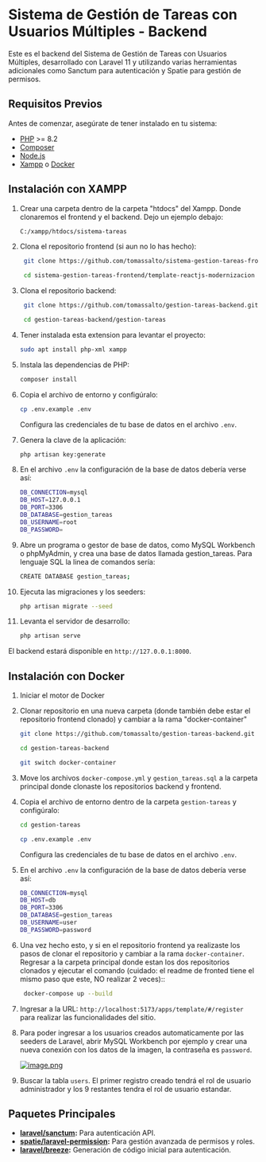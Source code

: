 # Sistema de Gestión de Tareas con Usuarios Múltiples - Backend

Este es el backend del Sistema de Gestión de Tareas con Usuarios Múltiples, desarrollado con Laravel 11 y utilizando varias herramientas adicionales como Sanctum para autenticación y Spatie para gestión de permisos.

## Requisitos Previos

Antes de comenzar, asegúrate de tener instalado en tu sistema:

- [PHP](https://www.php.net/) >= 8.2
- [Composer](https://getcomposer.org/)
- [Node.js](https://nodejs.org/)
- [Xampp](https://www.apachefriends.org/es/index.html) o [Docker](https://docs.docker.com/desktop/setup/install/windows-install/)

## Instalación con XAMPP

1. Crear una carpeta dentro de la carpeta "htdocs" del Xampp. Donde clonaremos el frontend y el backend. Dejo un ejemplo debajo:

   ```bash
   C:/xampp/htdocs/sistema-tareas
   ```

2. Clona el repositorio frontend (si aun no lo has hecho):

   ```bash
    git clone https://github.com/tomassalto/sistema-gestion-tareas-frontend.git

    cd sistema-gestion-tareas-frontend/template-reactjs-modernizacion
   ```

3. Clona el repositorio backend:

   ```bash
    git clone https://github.com/tomassalto/gestion-tareas-backend.git

    cd gestion-tareas-backend/gestion-tareas
   ```

4. Tener instalada esta extension para levantar el proyecto:
   ```bash
   sudo apt install php-xml xampp
   ```
5. Instala las dependencias de PHP:

   ```bash
   composer install
   ```

6. Copia el archivo de entorno y configúralo:

   ```bash
   cp .env.example .env
   ```

   Configura las credenciales de tu base de datos en el archivo `.env`.

7. Genera la clave de la aplicación:

   ```bash
   php artisan key:generate
   ```

8. En el archivo `.env` la configuración de la base de datos debería verse así:

   ```bash
   DB_CONNECTION=mysql
   DB_HOST=127.0.0.1
   DB_PORT=3306
   DB_DATABASE=gestion_tareas
   DB_USERNAME=root
   DB_PASSWORD=
   ```

9. Abre un programa o gestor de base de datos, como MySQL Workbench o phpMyAdmin, y crea una base de datos llamada gestion_tareas. Para lenguaje SQL la linea de comandos sería:

   ```bash
   CREATE DATABASE gestion_tareas;
   ```

10. Ejecuta las migraciones y los seeders:

    ```bash
    php artisan migrate --seed
    ```

11. Levanta el servidor de desarrollo:

    ```bash
    php artisan serve
    ```

El backend estará disponible en `http://127.0.0.1:8000`.

## Instalación con Docker

1. Iniciar el motor de Docker

2. Clonar repositorio en una nueva carpeta (donde también debe estar el repositorio frontend clonado) y cambiar a la rama "docker-container"

   ```bash
   git clone https://github.com/tomassalto/gestion-tareas-backend.git

   cd gestion-tareas-backend

   git switch docker-container
   ```

3. Move los archivos `docker-compose.yml` y `gestion_tareas.sql` a la carpeta principal donde clonaste los repositorios backend y frontend.

4. Copia el archivo de entorno dentro de la carpeta `gestion-tareas` y configúralo:

   ```bash
   cd gestion-tareas

   cp .env.example .env
   ```

   Configura las credenciales de tu base de datos en el archivo `.env`.

5. En el archivo `.env` la configuración de la base de datos debería verse así:

   ```bash
   DB_CONNECTION=mysql
   DB_HOST=db
   DB_PORT=3306
   DB_DATABASE=gestion_tareas
   DB_USERNAME=user
   DB_PASSWORD=password
   ```

6. Una vez hecho esto, y si en el repositorio frontend ya realizaste los pasos de clonar el repositorio y cambiar a la rama `docker-container`. Regresar a la carpeta principal donde estan los dos repositorios clonados y ejecutar el comando (cuidado: el readme de fronted tiene el mismo paso que este, NO realizar 2 veces)::

   ```bash
    docker-compose up --build
   ```

7. Ingresar a la URL: `http://localhost:5173/apps/template/#/register` para realizar las funcionalidades del sitio.

8. Para poder ingresar a los usuarios creados automaticamente por las seeders de Laravel, abrir MySQL Workbench por ejemplo y crear una nueva conexión con los datos de la imagen, la contraseña es `password`.

   [![image.png](https://i.postimg.cc/RCGR5nK3/image.png)](https://postimg.cc/hhzxVvCg)

9. Buscar la tabla `users`. El primer registro creado tendrá el rol de usuario administrador y los 9 restantes tendra el rol de usuario estandar.

## Paquetes Principales

- **[laravel/sanctum](https://laravel.com/docs/11.x/sanctum):** Para autenticación API.
- **[spatie/laravel-permission](https://spatie.be/docs/laravel-permission):** Para gestión avanzada de permisos y roles.
- **[laravel/breeze](https://laravel.com/docs/11.x/starter-kits#breeze):** Generación de código inicial para autenticación.
